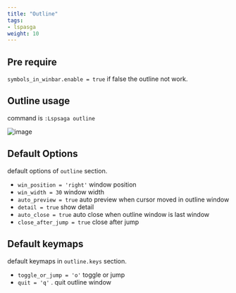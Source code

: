 ```yaml
---
title: "Outline"
tags:
- lspasga
weight: 10
---
```


## Pre require

`symbols_in_winbar.enable = true` if false the outline not work.

## Outline usage

command is `:Lspsaga outline`

![image](https://github.com/nvimdev/lspsaga.nvim/assets/41671631/a6c81350-3282-4e3a-b373-5e6216f1d83f)

## Default Options

default options of `outline` section.
  
- `win_position = 'right'`     window position
- `win_width = 30`             window width
- `auto_preview = true`        auto preview when cursor moved in outline window
- `detail = true`              show detail
- `auto_close = true`          auto close when outline window is last window
- `close_after_jump = true`    close after jump

## Default keymaps

default keymaps in `outline.keys` section.

- `toggle_or_jump = 'o'`       toggle or jump
- `quit = 'q'` .               quit outline window